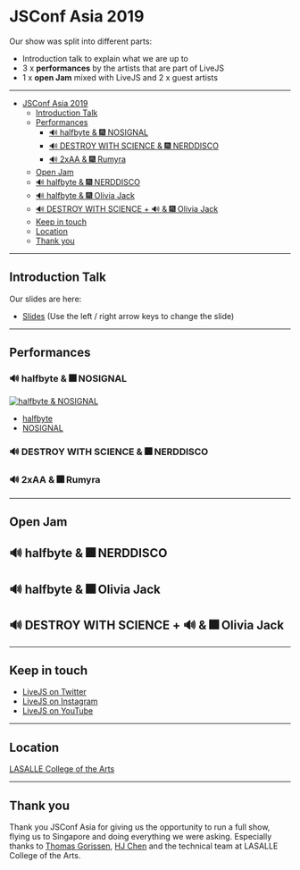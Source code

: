 # JSConf Asia 2019

Our show was split into different parts:

* Introduction talk to explain what we are up to
* 3 x **performances** by the artists that are part of LiveJS
* 1 x **open Jam** mixed with LiveJS and 2 x guest artists

---

- [JSConf Asia 2019](#jsconf-asia-2019)
  - [Introduction Talk](#introduction-talk)
  - [Performances](#performances)
    - [🔊 halfbyte & 🎆 NOSIGNAL](#%F0%9F%94%8A-halfbyte--%F0%9F%8E%86-nosignal)
    - [🔊 DESTROY WITH SCIENCE & 🎆 NERDDISCO](#%F0%9F%94%8A-destroy-with-science--%F0%9F%8E%86-nerddisco)
    - [🔊 2xAA & 🎆 Rumyra](#%F0%9F%94%8A-2xaa--%F0%9F%8E%86-rumyra)
  - [Open Jam](#open-jam)
  - [🔊 halfbyte & 🎆 NERDDISCO](#%F0%9F%94%8A-halfbyte--%F0%9F%8E%86-nerddisco)
  - [🔊 halfbyte & 🎆 Olivia Jack](#%F0%9F%94%8A-halfbyte--%F0%9F%8E%86-olivia-jack)
  - [🔊 DESTROY WITH SCIENCE + 🔊 & 🎆 Olivia Jack](#%F0%9F%94%8A-destroy-with-science--%F0%9F%94%8A--%F0%9F%8E%86-olivia-jack)
  - [Keep in touch](#keep-in-touch)
  - [Location](#location)
  - [Thank you](#thank-you)

---

## Introduction Talk

Our slides are here: 

* [Slides](https://livejs.github.io/JSConfAsia-2019) (Use the left / right arrow keys to change the slide)

---

## Performances

### 🔊 halfbyte & 🎆 NOSIGNAL

[![halfbyte & NOSIGNAL](http://img.youtube.com/vi/vjivgO4mJLI/0.jpg)](http://www.youtube.com/watch?v=vjivgO4mJLI "halfbyte & NOSIGNAL")

* [halfbyte]()
* [NOSIGNAL]()

### 🔊 DESTROY WITH SCIENCE & 🎆 NERDDISCO

### 🔊 2xAA & 🎆 Rumyra

---

## Open Jam

## 🔊 halfbyte & 🎆 NERDDISCO

## 🔊 halfbyte & 🎆 Olivia Jack

## 🔊 DESTROY WITH SCIENCE + 🔊 & 🎆 Olivia Jack

---

## Keep in touch

* [LiveJS on Twitter](https://twitter.com/LiveJS_network)
* [LiveJS on Instagram](https://www.instagram.com/livejs_network)
* [LiveJS on YouTube](https://www.youtube.com/channel/UCsynCRSmZBuLYQSQKqbcfaQ)

---

## Location

[LASALLE College of the Arts](https://goo.gl/maps/MrtanTkweh4nydHq6)

---

## Thank you

Thank you JSConf Asia for giving us the opportunity to run a full show, flying us to Singapore and doing everything we were asking. Especially thanks to [Thomas Gorissen](https://twitter.com/serrynaimo), [HJ Chen](https://twitter.com/hj_chen) and the technical team at LASALLE College of the Arts. 

